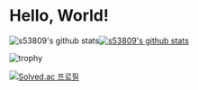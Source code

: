 # Hello, World!

![s53809's github stats](https://github-readme-stats.vercel.app/api?username=s53809&show_icons=true)[![s53809's github stats](https://github-readme-stats.vercel.app/api/top-langs/?username=s53809&show_icons=true&hide_border=true&title_color=004386&icon_color=004386&layout=compact)](https://github.com/s53809)

![trophy](https://github-profile-trophy.vercel.app/?username=s53809)

[![Solved.ac
프로필](http://mazassumnida.wtf/api/v2/generate_badge?boj=s53809)](https://solved.ac/{s53809)
